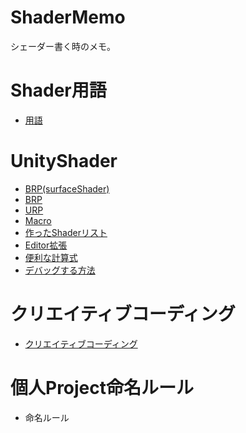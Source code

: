 # ShaderMemo
シェーダー書く時のメモ。

# Shader用語
* [用語](https://github.com/ayaha401/ShaderMemo/wiki/%E7%94%A8%E8%AA%9E)

# UnityShader
* [BRP(surfaceShader)](https://github.com/ayaha401/ShaderMemo/wiki/BRP%28surfaceShader%29)
* [BRP](https://github.com/ayaha401/ShaderMemo/wiki/BRP)
* [URP](https://github.com/ayaha401/ShaderMemo/wiki/URP)
* [Macro](https://github.com/ayaha401/ShaderMemo/wiki/Macro)
* [作ったShaderリスト](https://github.com/ayaha401/ShaderMemo/wiki/%E4%BD%9C%E3%81%A3%E3%81%9FShader%E3%83%AA%E3%82%B9%E3%83%88)
* [Editor拡張](https://github.com/ayaha401/ShaderMemo/wiki/Editor%E6%8B%A1%E5%BC%B5)
* [便利な計算式](https://github.com/ayaha401/ShaderMemo/wiki/%E4%BE%BF%E5%88%A9%E3%81%AA%E8%A8%88%E7%AE%97%E5%BC%8F)
* [デバッグする方法](https://github.com/ayaha401/ShaderMemo/wiki/%E3%83%87%E3%83%90%E3%83%83%E3%82%B0%E3%81%99%E3%82%8B%E6%96%B9%E6%B3%95)

# クリエイティブコーディング
* [クリエイティブコーディング](https://github.com/ayaha401/ShaderMemo/wiki/%E3%82%AF%E3%83%AA%E3%82%A8%E3%82%A4%E3%83%86%E3%82%A3%E3%83%96%E3%82%B3%E3%83%BC%E3%83%87%E3%82%A3%E3%83%B3%E3%82%B0)

# 個人Project命名ルール
* 命名ルール
